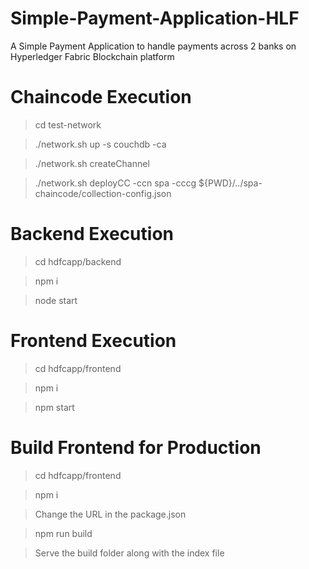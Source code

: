 # Simple-Payment-Application-HLF
A Simple Payment Application to handle payments across 2 banks on Hyperledger Fabric Blockchain platform

# Chaincode Execution

>cd test-network

>./network.sh up -s couchdb -ca

>./network.sh createChannel

>./network.sh deployCC -ccn spa -cccg ${PWD}/../spa-chaincode/collection-config.json

# Backend Execution

>cd hdfcapp/backend

>npm i

>node start

# Frontend Execution

>cd hdfcapp/frontend

>npm i

>npm start


# Build Frontend for Production

>cd hdfcapp/frontend

>npm i

> Change the URL in the package.json

>npm run build

>Serve the build folder along with the index file
